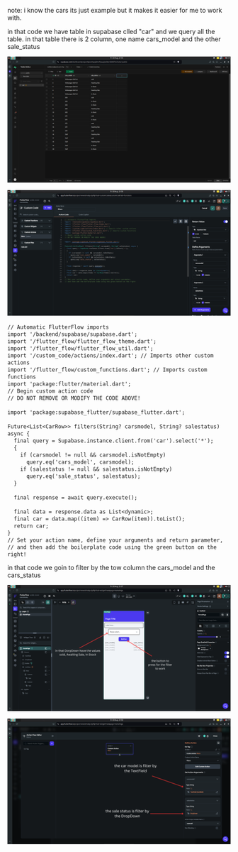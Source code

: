 note: i know the cars its just example but it makes it easier for me to work with.

in that code we have table in supabase clled "car" and we query all the table.
in that table there is 2 column, one name cars_model and the other sale_status

![the supabase table](https://github.com/TheThingILearn/helper/blob/main/Screenshot_2024-08-30_21-55-37.png)

![the code it self table](https://github.com/TheThingILearn/helper/blob/main/Screenshot_2024-08-30_21-56-59.png)

```
// Automatic FlutterFlow imports
import '/backend/supabase/supabase.dart';
import '/flutter_flow/flutter_flow_theme.dart';
import '/flutter_flow/flutter_flow_util.dart';
import '/custom_code/actions/index.dart'; // Imports other custom actions
import '/flutter_flow/custom_functions.dart'; // Imports custom functions
import 'package:flutter/material.dart';
// Begin custom action code
// DO NOT REMOVE OR MODIFY THE CODE ABOVE!

import 'package:supabase_flutter/supabase_flutter.dart';

Future<List<CarRow>> filters(String? carsmodel, String? salestatus) async {
  final query = Supabase.instance.client.from('car').select('*');
  {
    if (carsmodel != null && carsmodel.isNotEmpty)
      query.eq('cars_model', carsmodel);
    if (salestatus != null && salestatus.isNotEmpty)
      query.eq('sale_status', salestatus);
  }

  final response = await query.execute();

  final data = response.data as List<dynamic>;
  final car = data.map((item) => CarRow(item)).toList();
  return car;
}
// Set your action name, define your arguments and return parameter,
// and then add the boilerplate code using the green button on the right!
```

in that code we goin to filter by the tow column the cars_model and the cars_status

![the code it self table](https://github.com/TheThingILearn/helper/blob/main/that%20the%20data%20table%20i%20will%20filter%20by%20in%20that%20example%20(1).png)


![the code it self table](https://github.com/TheThingILearn/helper/blob/main/that%20the%20data%20table%20i%20will%20filter%20by%20in%20that%20example%20(2).png
)

